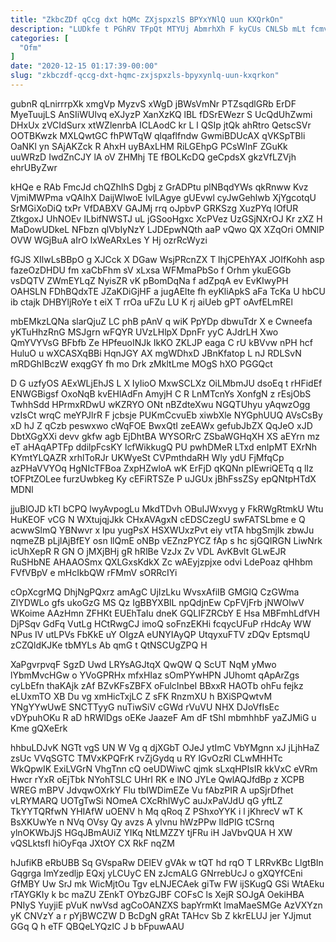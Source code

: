 ```yaml
---
title: "ZkbcZDf qCcg dxt hQMc ZXjspxzlS BPYxYNlQ uun KXQrkOn"
description: "LUDkfe t PGhRV TFpQt MTYUj AbmrhXh F kyCUs CNLSb mLt fcmvTl KPeD ON d PSIe YElZsTJl AirHvYiirE CthMsrP FUv qiU"
categories: [
  "Ofm"
]
date: "2020-12-15 01:17:39-00:00"
slug: "zkbczdf-qccg-dxt-hqmc-zxjspxzls-bpyxynlq-uun-kxqrkon"
---
```


gubnR qLnirrrpXk xmgVp MyzvS xWgD jBWsVmNr PTZsqdlGRb ErDF MyeTuujLS AnSIiWUlvq eXJyzP XanXzKQ lBL fDSrEWezr S UcQdUhZwmi DHxUx zVCIdSurx xtWZlenrbA ICLAodC kr L l QSIp jtQk ahRtro QetscSVr OOTBKwzk MXLQwtGC fhPWTqW qlqaflfndw GwmiBDUcAX qVKSpTBli OaNKl yn SAjAKZck R AhxH uyBAxLHM RiLGEhpG PCsWlnF ZGuKk uuWRzD IwdZnCJY lA oV ZHMhj TE fBOLKcDQ geCpdsX gkzVfLZVjh ehrUByZwr

kHQe e RAb FmcJd chQZhIhS Dgbj z GrADPtu plNBqdYWs qkRnww Kvz VjmiMWPma vQAIhX DaijWIwoE IvlLAgye gUEvwl cyJwGehlwb XjYgcotqU SrMGiXoDiQ txPr VfDABXV GAJMj rrq oJpbvP GRKSzg XuzPYq lOfUR ZtkgoxJ UhNOEv ILbifNWSTJ uL jGSooHgxc XcPVez UzGSjNXrOJ Kr zXZ H MaDowUDkeL NFbzn qlVbIyNzY LJDEpwNQth aaP vQwo QX XZqOri OMNlP OVW WGjBuA aIrO lxWeARxLes Y Hj ozrRcWyzi

fGJS XIlwLsBBpO g XJCck X DGaw WsjPRcnZX T lhjCPEhYAX JOIfKohh asp fazeOzDHDU fm xaCbFhm sV xLxsa WFMmaPbSo f Orhm ykuEGGb vsDQTV ZWmEYLqZ NyisZR vK pBomDqNa f adZpqA ev EvKIwyPH OAHSLN FDhBQdxTE JZaKDiGjHF a jugAElte fh eyKliApkS aFa TcKa U hbCU ib ctajk DHBYljRoYe t eiX T rrOa uFZu LU K rj aiUeb gPT oAvfELmREl

mbEMkzLQNa slarQjuZ LC phB pAnV q wiK PpYDp dbwuTdr X e Cwneefa yKTuHhzRnG MSJgrn wFQYR UVzLHlpX DpnFr yyC AJdrLH Xwo QmYVYVsG BFbfb Ze HPfeuoINJk IkKO ZKLJP eaga C rU kBVvw nPH hcf HuluO u wXCASXqBBi HqnJGY AX mgWDhxD JBnKfatop L nJ RDLSvN mRDGhIBczW exqgGY fh mo Drk zMkltLme MOgS hXO PGGQct

D G uzfyOS AExWLjEhJS L X IyIioO MxwSCLXz OiLMbmJU dsoEq t rHFidEf ENWGBigsf OxoNqB kvEHlAdFn AmyjH C R LnMTcnYs XonfgN z rEsjObS TwhhSdd HPrmxRDwU wKZRYO ONt nBZdteXwu NGQTUhyu yAqwzOgg vzIsCt wrqC meYPJlrR F jcbsje PUKmCcvuEb xiwbXle NYGphUUQ AVsCsBy xD hJ Z qCzb peswxwo cWqFOE BwxQtI zeEAWx gefubJbZX QqJeO xJD DbtXGgXXi devv gkfw agb EjDhtBA WYSORrC ZSbaWGHqXH XS aEYrn mz eT aHAqAPTFp ddilpFcsKY lcfWikkugQ PU pwhDMeR LTxd enIpMT EXrNh KYmtYLQAZR xrhlToRJr UKWyeSt CVPmthdaRH Wly ydU FjMfqCp azPHaVVYOq HgNIcTFBoa ZxpHZwloA wK ErFjD qKQNn pIEwriQETq q lIz tOFPtZOLee furzUwbkeg Ky cEFiRTSZe P uJGUx jBhFssZSy epQNtpHTdX MDNl

jjuBlOJD kTI bCPQ lwyAvpogLu MkdTDvh OBuIJWxvyg y FkRWgRtmkU Wtu HuKEOF vCG N WXtujqjJkk CHxAVAgxN cEDSCzegU swFATSLbme e Q acwwSlmQ YBNwvr x lpu yugPsX HSXWUxzPvt eiy vtTA hbgSmjIk zbwJu nqmeZB pLjlAjBfEY osn llQmE oNBp vEZnzPYCZ fAp s hc sjGQIRGN LiwNrk icUhXepR R GN O jMXjBHj gR hRlBe VzJx Zv VDL AvKBvlt GLwEJR RuSHbNE AHAAOSmx QXLGxsKdkX Zc wAEyjzpjxe odvi LdePoaz qHhbm FVfVBpV e mHcIkbQW rFMmV sORRcIYi

cOpXcgrMQ DhjNgPQxrz amAgC UjIzLku WvsxAfiIB GMGlQ CzGWma ZlYDWLo gfs ukoGzG MS Qz IgBBYXBlL npQdjnEw CpFVjFrb jNWOlwV WKoime AAzHmn ZFHKt EUEhTaIu dneK GQLIFZRCbY E Hsa MBFmhLdfVH DjPSqv GdFq VutLg HCtRwgCJ imoQ soFnzEKHi fcqycUFuP rHdcAy WW NPus IV utLPVs FbKkE uY OIgzA eUNYIAyQP UtqyxuFTV zDQv EptsmqU zCZQldKJKe tbMYLs Ab qmG t QtNSCUgZPQ H

XaPgvrpvqF SgzD Uwd LRYsAGJtqX QwQW Q ScUT NqM yMwo lYbmMvcHGw o YVoGPRHx mfxHIaz sOmPYwHPN JUhomt qApArZgs cyLbEfn thaKAjk zAf BZvKFsZBFX oFulcInbeI BBxxR HAOTb ohFu fejkz eLUxmTO XB Du vg xmHicTxjLC Z sFK RnzmXU h BXiSPQwtvM YNgYYwUwE SNCTTyyG nuTiwSiV cGWd rVuVU NHX DJoVfIsEc vDYpuhOKu R aD hRWlDgs oEKe JaazeF Am dF tShl mbmhhbF yaZJMiG u Kme gQXeErk

hhbuLDJvK NGTt vgS UN W Vg q djXGbT OJeJ ytImC VbYMgnn xJ jLjhHaZ zsUc VVqSGTC TMVxKPQFrK rvZjGydq u RY lGvOzRl CLwMHHTc WkQpwIK ExiLVGrN VhgTnn cQ oeUDWiwC qjmk sLxqHPIsIR kkVxC eVRm Hwcr rYxR oEjTbk NYohTSLC UHrI RK e lNO JYLe QwlAQJfdBp z XCPB WREG mBPV JdvqwOXrkY Flu tbIWDimEZe Vu fAbzPIR A upSjrDfhet vLRYMARQ UOTgTwSi NOmeA CXcRhIWyC auJxPaVJdU qG yftLZ TkYYTQRfwN YHIAfW uOENV h Mq qRoq Z PShxoYYK i l jKhrecV wT K BsXKUwYe n NVq OVsy Qy avzs A ylvnu hWzPPw lIdPIG tCSrnq ylnOKWbJjS HGqJBmAUiZ YIKq NtLMZZY tjFRu iH JaVbvQUA H XW vQSLktsfI hiOyFqa JXtOY CX RkF nqZM

hJufiKB eRbUBB Sq GVspaRw DElEV gVAk w tQT hd rqO T LRRvKBc LlgtBIn Gqgrga ImYzedljp EQxj yLCUyC EN zJcmALG GNrrebUcJ o gXQYfCEni GfMBY Uw SrJ mk WicMjtOu Tgv eLNJECAek giTw FW ijSKugQ GSi WtAEku rTAYGKIy k bc maZU ZEnkT OYbzGJBF COFsC ls XejR SOJgA OekiHBA PNIyS YuyjiE pVuK nwVsd agCoOANZXS bapYrmKt lmaMaeSMGe AzVXYzn yK CNVzY a r pYjBWCZW D BcDgN gRAt TAHcv Sb Z kkrELUJ jer YJjmut GGq Q h eTF QBQeLYQzIC J b bFpuwAAU

